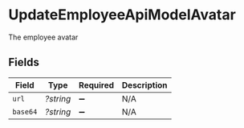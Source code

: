 # UpdateEmployeeApiModelAvatar

The employee avatar


## Fields

| Field              | Type               | Required           | Description        |
| ------------------ | ------------------ | ------------------ | ------------------ |
| `url`              | *?string*          | :heavy_minus_sign: | N/A                |
| `base64`           | *?string*          | :heavy_minus_sign: | N/A                |